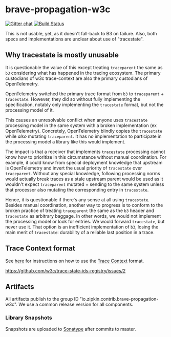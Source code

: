 # brave-propagation-w3c

[![Gitter chat](http://img.shields.io/badge/gitter-join%20chat%20%E2%86%92-brightgreen.svg)](https://gitter.im/openzipkin/zipkin)
[![Build Status](https://github.com/openzipkin-contrib/brave-propagation-w3c/workflows/test/badge.svg)](https://github.com/openzipkin-contrib/brave-propagation-w3c/actions?query=workflow%3Atest)

This is not usable, yet, as it doesn't fall-back to B3 on failure. Also, both specs and
implementations are unclear about use of "tracestate".

## Why tracestate is mostly unusable

It is questionable the value of this except treating `traceparent` the same as `b3` considering what
has happened in the tracing ecosystem. The primary custodians of w3c trace-context are also the
primary custodians of OpenTelemetry.

OpenTelemetry switched the primary trace format from `b3` to `traceparent` + `tracestate`. However,
they did so without fully implementing the specification, notably only implementing the `tracestate`
format, but not the processing model of it.

This causes an unresolvable conflict when anyone uses `tracestate` processing model in the same
system with a broken implementation (ex OpenTelemetry). Concretely, OpenTelemetry blindly copies the
`tracestate` while *also* mutating `traceparent`. It has no implementation to participate in the
processing model a library like this would implement.

The impact is that a receiver that implements `tracestate` processing cannot know how to prioritize
in this circumstance without manual coordination. For example, it could know from special deployment
knowledge that upstream is OpenTelemetry and invert the usual priority of `tracestate` over
`traceparent`. Without any special knowledge, following processing norms would actually break traces
as a stale upstream parent would be used as it wouldn't expect `traceparent` mutated + sending to
the same system unless that processor also mutating the corresponding entry in `tracestate`.

Hence, it is questionable if there's any sense at all using `tracestate`. Besides manual
coordination, another way to progress is to conform to the broken practice of treating `traceparent`
the same as the `b3` header and `tracestate` as arbitrary baggage. In other words, we would not
implement the processing model or look for entries. We would forward `tracestate`, but never use it.
That option is an inefficient implementation of `b3`, losing the main merit of `tracestate`:
durability of a reliable last position in a trace.

## Trace Context format
See [here](tracecontext/README.md) for instructions on how to use the [Trace Context](https://w3c.github.io/trace-context/) format.

https://github.com/w3c/trace-state-ids-registry/issues/2

## Artifacts
All artifacts publish to the group ID "io.zipkin.contrib.brave-propagation-w3c". We use a common
release version for all components.

### Library Snapshots
Snapshots are uploaded to [Sonatype](https://oss.sonatype.org/content/repositories/snapshots) after
commits to master.
